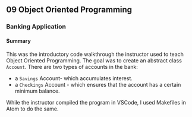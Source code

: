 ## 09 Object Oriented Programming
### Banking Application 
#### Summary
This was the introductory code walkthrough the instructor used to teach Object Oriented Programming.
The goal was to create an abstract class <code>Account</code>. There are two types of accounts in the bank: 
- a <code>Savings</code> Account- which accumulates interest. 
- a <code>Checkings</code> Account - which ensures that the account has a certain minimum balance.

While the instructor compiled the program in VSCode, I used Makefiles in Atom to do the same. 
<hline>
